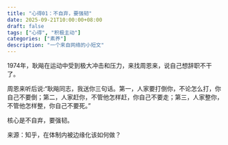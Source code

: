 ```yaml
---
title: "心得01：不自弃，要强韧"
date: 2025-09-21T10:00:00+08:00
draft: false
tags: ["心得", "积极主动"]
categories: ["素养"]
description: "一个来自网络的小短文"
---
```



1974年，耿飚在运动中受到极大冲击和压力，来找周恩来，说自己想辞职不干了。

周恩来听后说:“耿飚同志，我送你三句话。第一，人家要打倒你，不论怎么打，你自己不要倒；第二，人家赶你，不管他怎样赶，你自己不要走；第三，人家整你，不管他怎样整，你自己不要死。”

核心是不自弃，要强韧。

来源：知乎，在体制内被边缘化该如何做？